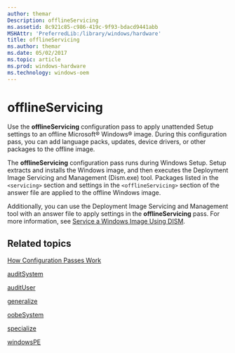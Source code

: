 ```yaml
---
author: themar
Description: offlineServicing
ms.assetid: 8c921c85-c986-419c-9f93-bdacd9441abb
MSHAttr: 'PreferredLib:/library/windows/hardware'
title: offlineServicing
ms.author: themar
ms.date: 05/02/2017
ms.topic: article
ms.prod: windows-hardware
ms.technology: windows-oem
---
```


# offlineServicing


Use the **offlineServicing** configuration pass to apply unattended Setup settings to an offline Microsoft® Windows® image. During this configuration pass, you can add language packs, updates, device drivers, or other packages to the offline image.

The **offlineServicing** configuration pass runs during Windows Setup. Setup extracts and installs the Windows image, and then executes the Deployment Image Servicing and Management (Dism.exe) tool. Packages listed in the `<servicing>` section and settings in the `<offlineServicing>` section of the answer file are applied to the offline Windows image.

Additionally, you can use the Deployment Image Servicing and Management tool with an answer file to apply settings in the **offlineServicing** pass. For more information, see [Service a Windows Image Using DISM](service-a-windows-image-using-dism.md).

## <span id="related_topics"></span>Related topics


[How Configuration Passes Work](how-configuration-passes-work.md)

[auditSystem](auditsystem.md)

[auditUser](audituser.md)

[generalize](generalize.md)

[oobeSystem](oobesystem.md)

[specialize](specialize.md)

[windowsPE](windowspe.md)

 

 






